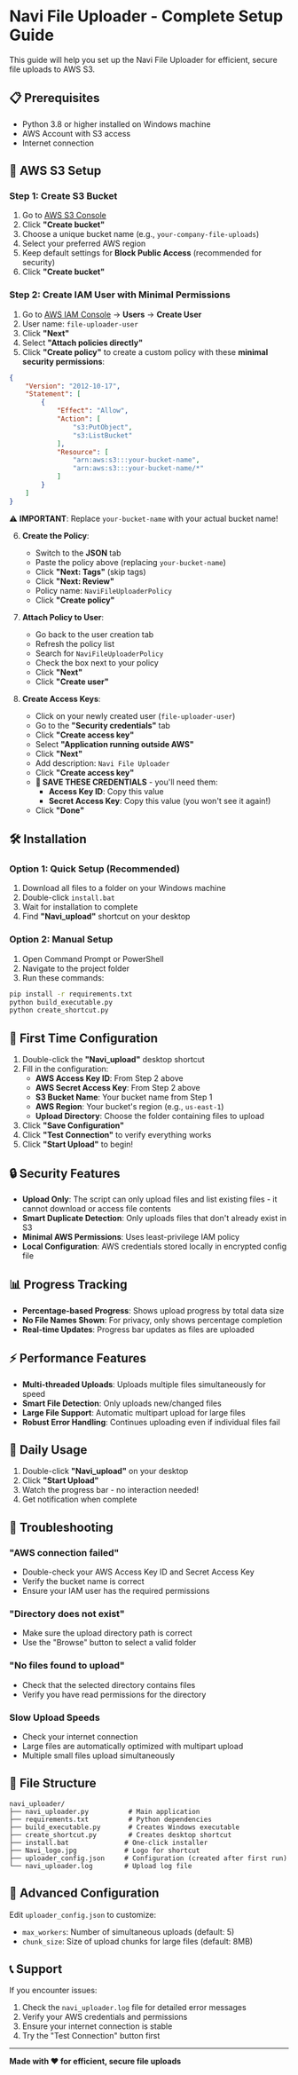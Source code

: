 # Navi File Uploader - Complete Setup Guide

This guide will help you set up the Navi File Uploader for efficient, secure file uploads to AWS S3.

## 📋 Prerequisites

- Python 3.8 or higher installed on Windows machine
- AWS Account with S3 access
- Internet connection

## 🔧 AWS S3 Setup

### Step 1: Create S3 Bucket
1. Go to [AWS S3 Console](https://s3.console.aws.amazon.com/)
2. Click **"Create bucket"**
3. Choose a unique bucket name (e.g., `your-company-file-uploads`)
4. Select your preferred AWS region
5. Keep default settings for **Block Public Access** (recommended for security)
6. Click **"Create bucket"**

### Step 2: Create IAM User with Minimal Permissions
1. Go to [AWS IAM Console](https://console.aws.amazon.com/iam/) → **Users** → **Create User**
2. User name: `file-uploader-user`
3. Click **"Next"**
4. Select **"Attach policies directly"**
5. Click **"Create policy"** to create a custom policy with these **minimal security permissions**:

```json
{
    "Version": "2012-10-17",
    "Statement": [
        {
            "Effect": "Allow",
            "Action": [
                "s3:PutObject",
                "s3:ListBucket"
            ],
            "Resource": [
                "arn:aws:s3:::your-bucket-name",
                "arn:aws:s3:::your-bucket-name/*"
            ]
        }
    ]
}
```

⚠️ **IMPORTANT**: Replace `your-bucket-name` with your actual bucket name!

6. **Create the Policy**:
   - Switch to the **JSON** tab
   - Paste the policy above (replacing `your-bucket-name`)
   - Click **"Next: Tags"** (skip tags)
   - Click **"Next: Review"**
   - Policy name: `NaviFileUploaderPolicy`
   - Click **"Create policy"**

7. **Attach Policy to User**:
   - Go back to the user creation tab
   - Refresh the policy list
   - Search for `NaviFileUploaderPolicy`
   - Check the box next to your policy
   - Click **"Next"**
   - Click **"Create user"**

8. **Create Access Keys**:
   - Click on your newly created user (`file-uploader-user`)
   - Go to the **"Security credentials"** tab
   - Click **"Create access key"**
   - Select **"Application running outside AWS"**
   - Click **"Next"**
   - Add description: `Navi File Uploader`
   - Click **"Create access key"**
   - **💾 SAVE THESE CREDENTIALS** - you'll need them:
     - **Access Key ID**: Copy this value
     - **Secret Access Key**: Copy this value (you won't see it again!)
   - Click **"Done"**

## 🛠️ Installation

### Option 1: Quick Setup (Recommended)
1. Download all files to a folder on your Windows machine
2. Double-click `install.bat`
3. Wait for installation to complete
4. Find **"Navi_upload"** shortcut on your desktop

### Option 2: Manual Setup
1. Open Command Prompt or PowerShell
2. Navigate to the project folder
3. Run these commands:
```bash
pip install -r requirements.txt
python build_executable.py
python create_shortcut.py
```

## 🚀 First Time Configuration

1. Double-click the **"Navi_upload"** desktop shortcut
2. Fill in the configuration:
   - **AWS Access Key ID**: From Step 2 above
   - **AWS Secret Access Key**: From Step 2 above  
   - **S3 Bucket Name**: Your bucket name from Step 1
   - **AWS Region**: Your bucket's region (e.g., `us-east-1`)
   - **Upload Directory**: Choose the folder containing files to upload
3. Click **"Save Configuration"**
4. Click **"Test Connection"** to verify everything works
5. Click **"Start Upload"** to begin!

## 🔒 Security Features

- **Upload Only**: The script can only upload files and list existing files - it cannot download or access file contents
- **Smart Duplicate Detection**: Only uploads files that don't already exist in S3
- **Minimal AWS Permissions**: Uses least-privilege IAM policy
- **Local Configuration**: AWS credentials stored locally in encrypted config file

## 📊 Progress Tracking

- **Percentage-based Progress**: Shows upload progress by total data size
- **No File Names Shown**: For privacy, only shows percentage completion
- **Real-time Updates**: Progress bar updates as files are uploaded

## ⚡ Performance Features

- **Multi-threaded Uploads**: Uploads multiple files simultaneously for speed
- **Smart File Detection**: Only uploads new/changed files
- **Large File Support**: Automatic multipart upload for large files
- **Robust Error Handling**: Continues uploading even if individual files fail

## 🔄 Daily Usage

1. Double-click **"Navi_upload"** on your desktop
2. Click **"Start Upload"**
3. Watch the progress bar - no interaction needed!
4. Get notification when complete

## 🐛 Troubleshooting

### "AWS connection failed"
- Double-check your AWS Access Key ID and Secret Access Key
- Verify the bucket name is correct
- Ensure your IAM user has the required permissions

### "Directory does not exist"
- Make sure the upload directory path is correct
- Use the "Browse" button to select a valid folder

### "No files found to upload"  
- Check that the selected directory contains files
- Verify you have read permissions for the directory

### Slow Upload Speeds
- Check your internet connection
- Large files are automatically optimized with multipart upload
- Multiple small files upload simultaneously

## 📁 File Structure
```
navi_uploader/
├── navi_uploader.py          # Main application
├── requirements.txt          # Python dependencies  
├── build_executable.py       # Creates Windows executable
├── create_shortcut.py        # Creates desktop shortcut
├── install.bat              # One-click installer
├── Navi_logo.jpg            # Logo for shortcut
├── uploader_config.json     # Configuration (created after first run)
└── navi_uploader.log        # Upload log file
```

## 🔧 Advanced Configuration

Edit `uploader_config.json` to customize:
- `max_workers`: Number of simultaneous uploads (default: 5)
- `chunk_size`: Size of upload chunks for large files (default: 8MB)

## 📞 Support

If you encounter issues:
1. Check the `navi_uploader.log` file for detailed error messages
2. Verify your AWS credentials and permissions
3. Ensure your internet connection is stable
4. Try the "Test Connection" button first

---

**Made with ❤️ for efficient, secure file uploads**
